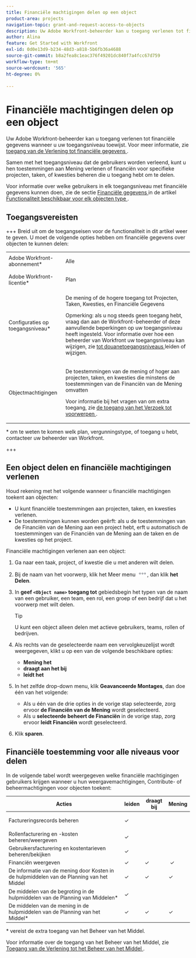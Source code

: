 ```yaml
---
title: Financiële machtigingen delen op een object
product-area: projects
navigation-topic: grant-and-request-access-to-objects
description: Uw Adobe Workfront-beheerder kan u toegang verlenen tot financiële gegevens wanneer u uw toegangsniveau toewijst. Zie Toegang tot financiële gegevens verlenen voor meer informatie.
author: Alina
feature: Get Started with Workfront
exl-id: 0d0e13d9-b234-48d3-a818-5b6fb36a4688
source-git-commit: b8a2fea8c1eac376f49201dc840f7a4fcc67d759
workflow-type: tm+mt
source-wordcount: '565'
ht-degree: 0%

---
```


# Financiële machtigingen delen op een object

Uw Adobe Workfront-beheerder kan u toegang verlenen tot financiële gegevens wanneer u uw toegangsniveau toewijst. Voor meer informatie, zie [ toegang van de Verlening tot financiële gegevens ](../../administration-and-setup/add-users/configure-and-grant-access/grant-access-financial.md).

Samen met het toegangsniveau dat de gebruikers worden verleend, kunt u hen toestemmingen aan Mening verlenen of financiën voor specifieke projecten, taken, of kwesties beheren die u toegang hebt om te delen.

Voor informatie over welke gebruikers in elk toegangsniveau met financiële gegevens kunnen doen, zie de sectie [ Financiële gegevens ](../../administration-and-setup/add-users/access-levels-and-object-permissions/functionality-available-for-each-object-type.md#financia) in de artikel [ Functionaliteit beschikbaar voor elk objecten type ](../../administration-and-setup/add-users/access-levels-and-object-permissions/functionality-available-for-each-object-type.md).

## Toegangsvereisten

<!--drafted for P&P:

<table style="table-layout:auto"> 
 <col> 
 <col> 
 <tbody> 
  <tr> 
   <td role="rowheader">Adobe Workfront plan*</td> 
   <td> <p>Any </p> </td> 
  </tr> 
  <tr> 
   <td role="rowheader">Adobe Workfront license*</td> 
   <td> <p>Current license: Standard </p> 
   Or
   <p>Legacy license: Plan </p></td> 
  </tr> 
  <tr> 
   <td role="rowheader">Access level configurations*</td> 
   <td> <p>View or higher access to Projects, Tasks, Issues, and Financial&nbsp;Data</p> <p><b>NOTE</b>
   
   If you still don't have access, ask your Workfront administrator if they set additional restrictions in your access level. For information on how a Workfront administrator can modify your access level, see <a href="../../administration-and-setup/add-users/configure-and-grant-access/create-modify-access-levels.md" class="MCXref xref">Create or modify custom access levels</a>.</p> </td> 
  </tr> 
  <tr> 
   <td role="rowheader">Object permissions</td> 
   <td> <p>View permissions or higher to projects, tasks, and issues that include at least View Finance permissions</p> <p>For information on requesting additional access, see <a href="../../workfront-basics/grant-and-request-access-to-objects/request-access.md" class="MCXref xref">Request access to objects </a>.</p> </td> 
  </tr> 
 </tbody> 
</table>
-->

+++ Breid uit om de toegangseisen voor de functionaliteit in dit artikel weer te geven.
U moet de volgende opties hebben om financiële gegevens over objecten te kunnen delen:

<table style="table-layout:auto"> 
 <col> 
 <col> 
 <tbody> 
  <tr> 
   <td role="rowheader">Adobe Workfront-abonnement*</td> 
   <td> <p>Alle </p> </td> 
  </tr> 
  <tr> 
   <td role="rowheader">Adobe Workfront-licentie*</td> 
   <td> <p>Plan </p> </td> 
  </tr> 
  <tr> 
   <td role="rowheader">Configuraties op toegangsniveau*</td> 
   <td> <p>De mening of de hogere toegang tot Projecten, Taken, Kwesties, en Financiële Gegevens</p> <p>Opmerking: als u nog steeds geen toegang hebt, vraag dan aan de Workfront-beheerder of deze aanvullende beperkingen op uw toegangsniveau heeft ingesteld. Voor informatie over hoe een beheerder van Workfront uw toegangsniveau kan wijzigen, zie <a href="../../administration-and-setup/add-users/configure-and-grant-access/create-modify-access-levels.md" class="MCXref xref"> tot douanetoegangsniveaus </a> leiden of wijzigen.</p> </td> 
  </tr> 
  <tr> 
   <td role="rowheader">Objectmachtigingen</td> 
   <td> <p>De toestemmingen van de mening of hoger aan projecten, taken, en kwesties die minstens de toestemmingen van de Financiën van de Mening omvatten</p> <p>Voor informatie bij het vragen van om extra toegang, zie <a href="../../workfront-basics/grant-and-request-access-to-objects/request-access.md" class="MCXref xref"> de toegang van het Verzoek tot voorwerpen </a>.</p> </td> 
  </tr> 
 </tbody> 
</table>

&#42; om te weten te komen welk plan, vergunningstype, of toegang u hebt, contacteer uw beheerder van Workfront.

+++

## Een object delen en financiële machtigingen verlenen

Houd rekening met het volgende wanneer u financiële machtigingen toekent aan objecten:

* U kunt financiële toestemmingen aan projecten, taken, en kwesties verlenen.
* De toestemmingen kunnen worden geërft: als u de toestemmingen van de Financiën van de Mening aan een project hebt, erft u automatisch de toestemmingen van de Financiën van de Mening aan de taken en de kwesties op het project.

Financiële machtigingen verlenen aan een object:

1. Ga naar een taak, project, of kwestie die u met anderen wilt delen.
1. Bij de naam van het voorwerp, klik het Meer menu ![](assets/more-icon.png), dan klik **het Delen**.

1. In **geef `<Object name>` toegang tot** gebiedsbegin het typen van de naam van een gebruiker, een team, een rol, een groep of een bedrijf dat u het voorwerp met wilt delen.

   >[!TIP]
   >
   >U kunt een object alleen delen met actieve gebruikers, teams, rollen of bedrijven.

1. Als rechts van de geselecteerde naam een vervolgkeuzelijst wordt weergegeven, klikt u op een van de volgende beschikbare opties:

   * **Mening het**
   * **draagt aan het bij**
   * **leidt het**

1. In het zelfde drop-down menu, klik **Geavanceerde Montages**, dan doe één van het volgende:

   * Als u één van de drie opties in de vorige stap selecteerde, zorg ervoor **de Financiën van de Mening** wordt geselecteerd.
   * Als u **selecteerde beheert de Financiën** in de vorige stap, zorg ervoor **leidt Financiën** wordt geselecteerd.

1. Klik **sparen**.

## Financiële toestemming voor alle niveaus voor delen

In de volgende tabel wordt weergegeven welke financiële machtigingen gebruikers krijgen wanneer u hun weergavemachtigingen, Contribute- of beheermachtigingen voor objecten toekent: 

<table style="table-layout:auto"> 
 <col> 
 <col> 
 <col> 
 <col> 
 <thead> 
  <tr> 
   <th><strong> Acties </strong> </th> 
   <th><strong> leiden </strong> </th> 
   <th><strong> draagt </strong> bij </th> 
   <th><strong> Mening </strong> </th> 
  </tr> 
 </thead> 
 <tbody> 
  <tr> 
   <td>Factureringsrecords beheren</td> 
   <td>✓</td> 
   <td> <p> </p> </td> 
   <td> </td> 
  </tr> 
  <tr> 
   <td>Rollenfacturering en -kosten beheren/weergeven</td> 
   <td>✓</td> 
   <td> </td> 
   <td> </td> 
  </tr> 
  <tr> 
   <td>Gebruikersfacturering en kostentarieven beheren/bekijken</td> 
   <td>✓</td> 
   <td> </td> 
   <td> </td> 
  </tr> 
  <tr> 
   <td>Financiën weergeven</td> 
   <td>✓</td> 
   <td>✓</td> 
   <td> ✓</td> 
  </tr> 
  <tr> 
   <td>De informatie van de mening door Kosten in de hulpmiddelen van de Planning van het Middel</td> 
   <td>✓</td> 
   <td>✓</td> 
   <td>✓</td> 
  </tr> 
  <tr> 
   <td>De middelen van de begroting in de hulpmiddelen van de Planning van Middelen*</td> 
   <td>✓</td> 
   <td> </td> 
   <td> </td> 
  </tr> 
  <tr> 
   <td>De middelen van de mening in de hulpmiddelen van de Planning van het Middel*</td> 
   <td>✓</td> 
   <td>✓</td> 
   <td> <p>✓</p> </td> 
  </tr> 
 </tbody> 
</table>

&#42; vereist de extra toegang van het Beheer van het Middel.

Voor informatie over de toegang van het Beheer van het Middel, zie [ Toegang van de Verlening tot het Beheer van het Middel ](../../administration-and-setup/add-users/configure-and-grant-access/grant-access-resource-management.md).
